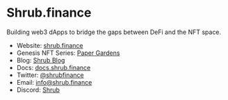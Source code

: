 # Shrub.finance
Building web3 dApps to bridge the gaps between DeFi and the NFT space.

[//]: # ()
[//]: # (- Be gas cheap for traders)

[//]: # (- Use layer2 when available)

[//]: # (- Use onchain governance to)

[//]: # (  - Set fees)

[//]: # (  - Whitelist pairs)

[//]: # (- Allow flashloans of collateral that has been locked)

- Website: [shrub.finance](https://shrub.finance/)
- Genesis NFT Series: [Paper Gardens](https://gardens.shrub.finance/)
- Blog: [Shrub Blog](https://medium.com/@shrubfinance)
- Docs: [docs.shrub.finance](https://docs.shrub.finance)
- Twitter: [@shrubfinance](https://twitter.com/shrubfinance)
- Email: [info@shrub.finance](mailto:info@shrub.finance)
- Discord: [Shrub](https://discord.gg/csusZhYgTg)

[//]: # (# Installation)

[//]: # ()
[//]: # (    # Switch to node version 16)

[//]: # (    n 16 # if you have n)

[//]: # (    npm install -g yarn)

[//]: # ()
[//]: # (    yarn)

[//]: # (# Configuration)

[//]: # (create a `.env` file in both `packages/backend` and `packages/app`. Use `dotenv.example` as an example)

[//]: # ()
[//]: # (    # Database configuration)

[//]: # (    dbHost: process.env.DB_HOST || "localhost",)

[//]: # (    dbName: process.env.DB_NAME || "shrub",)

[//]: # (    dbPort: process.env.DB_PORT || "27017",)

[//]: # ()
[//]: # (    # API configuration)

[//]: # (    host: process.env.HOST || localhost)

[//]: # (    port: process.env.API_PORT || 8000)

[//]: # (# Starting)

[//]: # (All workspaces can be launched and logged in a single terminal window with)

[//]: # ()
[//]: # (    yarn start)

[//]: # ()
[//]: # (To run the workspaces separately:)

[//]: # ()
[//]: # (    yarn contracts                      # Hardhat development blockchain on localhost)

[//]: # (    yarn app                            # Web app)

[//]: # (# Commands and Scripts)

[//]: # ()
[//]: # (Hardhat Commands &#40;These can all be run from the project root&#41;:)

[//]: # ()
[//]: # (    yarn hh:compile                     # To compile contracts and generate typings)

[//]: # (    yarn hh:check                       # Run linter &#40;solhint&#41;)

[//]: # (    yarn hh:test                        # Run contract tests)

[//]: # (    yarn hh:gas                         # Run tests with a gas report)

[//]: # (    yarn hh:coverage                    # Run coverage on contract tests)

[//]: # (    yarn hh:fundAccounts                # Script to fund account[0] and account[1] and deposit MATIC and SUSD into shrub contract)

[//]: # (    yarn hh:maker                       # Script to generate orders using announce)

[//]: # (    yarn hh:console                     # Console connected to the localhost blockchain &#40;web3 and ethers available along with top level await&#41;)

[//]: # ()
[//]: # (    # To run an arbitrary hardhat command from project root)

[//]: # (    yarn workspace @shrub/contracts hardhat COMMAND)

[//]: # ()
[//]: # (    # To run an arbitrary hardhat command from contracts directory)

[//]: # (    yarn hardhat COMMAND)

[//]: # ()
[//]: # (Useful scripts:)

[//]: # ()
[//]: # (    yarn script:maker                   # Generates orders and submits them to API)

[//]: # (    yarn script:taker                   # Matches an order from the API and executes)

[//]: # (    yarn script:deposit                 # deposits 1 MATIC from account[0])


